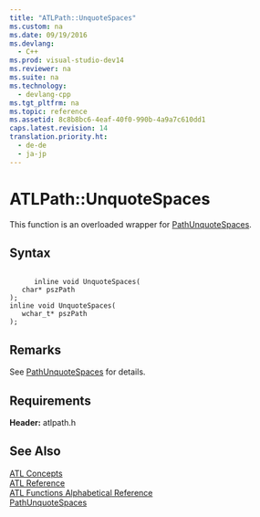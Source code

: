 ```yaml
---
title: "ATLPath::UnquoteSpaces"
ms.custom: na
ms.date: 09/19/2016
ms.devlang: 
  - C++
ms.prod: visual-studio-dev14
ms.reviewer: na
ms.suite: na
ms.technology: 
  - devlang-cpp
ms.tgt_pltfrm: na
ms.topic: reference
ms.assetid: 8c8b8bc6-4eaf-40f0-990b-4a9a7c610dd1
caps.latest.revision: 14
translation.priority.ht: 
  - de-de
  - ja-jp
---
```

# ATLPath::UnquoteSpaces
This function is an overloaded wrapper for [PathUnquoteSpaces](http://msdn.microsoft.com/library/windows/desktop/bb773763).  
  
## Syntax  
  
```  
  
      inline void UnquoteSpaces(  
   char* pszPath   
);  
inline void UnquoteSpaces(  
   wchar_t* pszPath   
);  
```  
  
## Remarks  
 See [PathUnquoteSpaces](http://msdn.microsoft.com/library/windows/desktop/bb773763) for details.  
  
## Requirements  
 **Header:** atlpath.h  
  
## See Also  
 [ATL Concepts](../vs140/Active-Template-Library--ATL--Concepts.md)   
 [ATL Reference](../vs140/ATL-COM-Desktop-Components.md)   
 [ATL Functions Alphabetical Reference](../vs140/ATL-Functions-Alphabetical-Reference.md)   
 [PathUnquoteSpaces](http://msdn.microsoft.com/library/windows/desktop/bb773763)